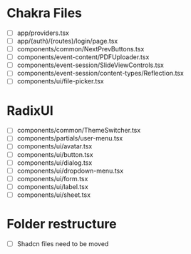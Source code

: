 # Chakra Files

- [ ] app/providers.tsx
- [ ] app/(auth)/(routes)/login/page.tsx
- [ ] components/common/NextPrevButtons.tsx
- [ ] components/event-content/PDFUploader.tsx
- [ ] components/event-session/SlideViewControls.tsx
- [ ] components/event-session/content-types/Reflection.tsx
- [ ] components/ui/file-picker.tsx

# RadixUI

- [ ] components/common/ThemeSwitcher.tsx
- [ ] components/partials/user-menu.tsx
- [ ] components/ui/avatar.tsx
- [ ] components/ui/button.tsx
- [ ] components/ui/dialog.tsx
- [ ] components/ui/dropdown-menu.tsx
- [ ] components/ui/form.tsx
- [ ] components/ui/label.tsx
- [ ] components/ui/sheet.tsx

# Folder restructure

- [ ] Shadcn files need to be moved
